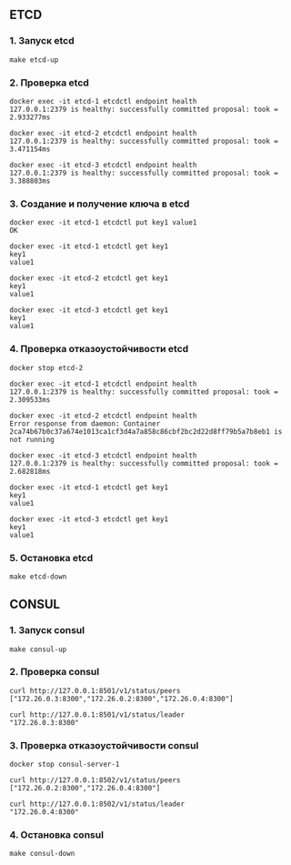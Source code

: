 ## ETCD

### 1. Запуск etcd
```
make etcd-up
```

### 2. Проверка etcd
```
docker exec -it etcd-1 etcdctl endpoint health
127.0.0.1:2379 is healthy: successfully committed proposal: took = 2.933277ms

docker exec -it etcd-2 etcdctl endpoint health
127.0.0.1:2379 is healthy: successfully committed proposal: took = 3.471154ms

docker exec -it etcd-3 etcdctl endpoint health
127.0.0.1:2379 is healthy: successfully committed proposal: took = 3.388803ms

```

### 3. Создание и получение ключа в etcd

```
docker exec -it etcd-1 etcdctl put key1 value1
OK

docker exec -it etcd-1 etcdctl get key1
key1
value1

docker exec -it etcd-2 etcdctl get key1
key1
value1

docker exec -it etcd-3 etcdctl get key1
key1
value1

```

### 4. Проверка отказоустойчивости etcd

```
docker stop etcd-2

docker exec -it etcd-1 etcdctl endpoint health
127.0.0.1:2379 is healthy: successfully committed proposal: took = 2.309533ms

docker exec -it etcd-2 etcdctl endpoint health
Error response from daemon: Container 2ca74b67b0c37a674e1013ca1cf3d4a7a858c86cbf2bc2d22d8ff79b5a7b8eb1 is not running

docker exec -it etcd-3 etcdctl endpoint health
127.0.0.1:2379 is healthy: successfully committed proposal: took = 2.682818ms

docker exec -it etcd-1 etcdctl get key1
key1
value1

docker exec -it etcd-3 etcdctl get key1
key1
value1

```

### 5. Остановка etcd
```
make etcd-down
```

## CONSUL

### 1. Запуск consul
```
make consul-up
```

### 2. Проверка consul
```
curl http://127.0.0.1:8501/v1/status/peers
["172.26.0.3:8300","172.26.0.2:8300","172.26.0.4:8300"]

curl http://127.0.0.1:8501/v1/status/leader
"172.26.0.3:8300"

```

### 3. Проверка отказоустойчивости consul

```
docker stop consul-server-1

curl http://127.0.0.1:8502/v1/status/peers
["172.26.0.2:8300","172.26.0.4:8300"]

curl http://127.0.0.1:8502/v1/status/leader
"172.26.0.4:8300"
```

### 4. Остановка consul
```
make consul-down
```

